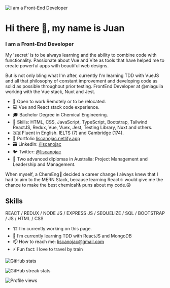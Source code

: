 ![I am a Front-End Developer](https://github.com/liscanojac/liscanojac/blob/main/githubBanner.png)

# Hi there 👋, my name is Juan
### I am a Front-End Developer
My 'secret' is to be always learning and the ability to combine code with functionality. Passionate about Vue and Vite as tools that have helped me to create powerful apps with beautiful web designs.

But is not only bling what I'm after, currently I'm learning TDD with VueJS and all that philosophy of constant improvement and developing code as solid as possible throughout prior testing. FrontEnd Developer at @miaguila working with the Vue stack, Nuxt and Jest.

- :electric_plug: Open to work Remotely or to be relocated.
- :computer: Vue and React stack code experience.
- :mortar_board: Bachelor Degree in Chemical Engineering.
- :muscle: Skills: HTML, CSS, JavaScript, TypeScript, Bootstrap, Tailwind ReactJS, Redux, Vue, Vuex, Jest, Testing Library, Nuxt and others.
- :gb: Fluent in English. IELTS (7) and Cambridge (174).
- :briefcase: Portfolio [liscanojac.netlify.app](https://liscanojac.netlify.app/)
- :card_file_box: LinkedIn: [/liscanojac](https://www.linkedin.com/in/liscanojac/)
- :bird: Twitter: [@liscanojac](https://twitter.com/liscanojac)
- :koala: Two advanced diplomas in Australia: Project Management and Leadership and Management.

When myself, a ChemEng🥼 decided a career change I always knew that I had to aim to the MERN Stack, because learning React:atom_symbol: would give me the chance to make the best chemical⚗️ puns about my code.:stuck_out_tongue:

## Skills
REACT / REDUX / NODE JS / EXPRESS JS / SEQUELIZE / SQL / BOOTSTRAP / JS / HTML / CSS

- 🏗️ I’m currently working on this page. 
- 🌱 I’m currently learning TDD with ReactJS and MongoDB 
- 📫 How to reach me: liscanojac@gmail.com 
- ⚡ Fun fact: I love to travel by train 


<!-- [<img src='https://cdn.jsdelivr.net/npm/simple-icons@3.0.1/icons/github.svg' alt='github' height='40' style='color:#00eafa;'>](https://github.com/liscanojac)  [<img src='https://cdn.jsdelivr.net/npm/simple-icons@3.0.1/icons/linkedin.svg' alt='linkedin' height='40'>](https://www.linkedin.com/in/liscanojac/)  [<img src='https://cdn.jsdelivr.net/npm/simple-icons@3.0.1/icons/twitter.svg' alt='twitter' height='40'>](https://twitter.com/liscanojac)  [<img src='https://cdn.jsdelivr.net/npm/simple-icons@3.0.1/icons/icloud.svg' alt='website' height='40'>](liscanojac.netlify.app)   -->

![GitHub stats](https://github-readme-stats.vercel.app/api?username=liscanojac&show_icons=true)  

![GitHub streak stats](https://github-readme-streak-stats.herokuapp.com/?user=liscanojac)  

![Profile views](https://gpvc.arturio.dev/liscanojac)  




